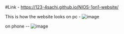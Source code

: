 #Link - https://123-4sachi.github.io/NIOS-1on1-website/

This is how the website looks on pc - ![image](https://github.com/user-attachments/assets/e9baf239-cc4e-4639-bb0f-a2c58b92e7b1)

on phone -- ![image](https://github.com/user-attachments/assets/dc92c06f-e095-4073-9ffb-4426f29b5957)

